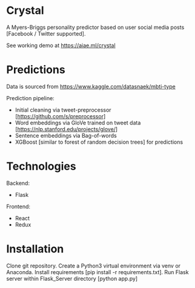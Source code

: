 # Crystal

A Myers-Briggs personality predictor based on user social media posts [Facebook / Twitter supported].

See working demo at https://aiae.ml/crystal

# Predictions

Data is sourced from https://www.kaggle.com/datasnaek/mbti-type

Prediction pipeline:
- Initial cleaning via tweet-preprocessor [https://github.com/s/preprocessor]
- Word embeddings via GloVe trained on tweet data [https://nlp.stanford.edu/projects/glove/]
- Sentence embeddings via Bag-of-words
- XGBoost [similar to forest of random decision trees] for predictions

# Technologies

Backend:
- Flask

Frontend:
- React
- Redux

# Installation

Clone git repository.
Create a Python3 virtual environment via venv or Anaconda.
Install requirements [pip install -r requirements.txt].
Run Flask server within Flask_Server directory [python app.py]
